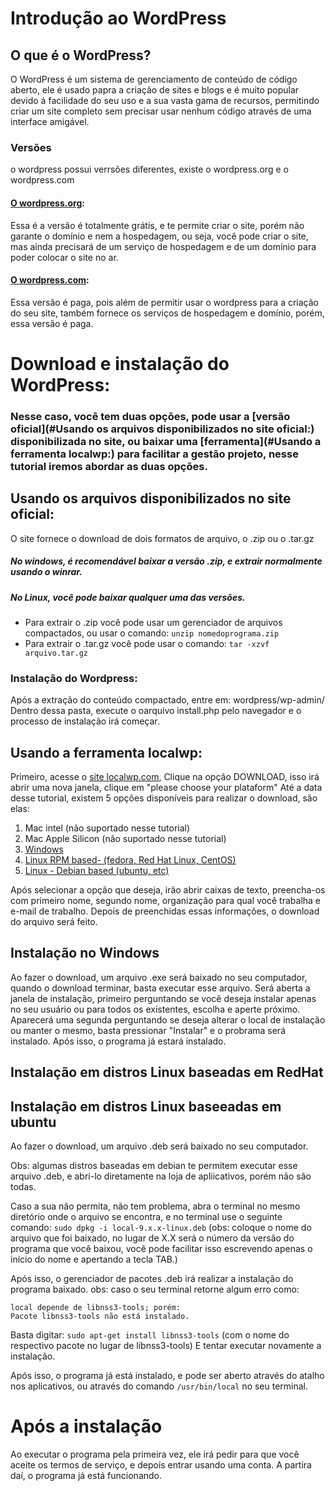 # Introdução ao WordPress
## O que é o WordPress?
O WordPress é um sistema de gerenciamento de conteúdo de código aberto, ele é usado papra a criação de sites e blogs e é muito popular devido á facilidade do seu uso e a sua vasta gama de recursos, permitindo criar um site completo sem precisar usar nenhum código através de uma interface amigável.
### Versões
o wordpress possui verrsões diferentes, existe o wordpress.org e o wordpress.com
#### [O wordpress.org](https://wordpress.org/):
Essa é a versão é totalmente grátis, e te permite criar o site, porém não garante o domínio e nem a hospedagem, ou seja, você pode criar o site, mas ainda precisará de um serviço de hospedagem e de um domínio para poder colocar o site no ar.
####  [O wordpress.com](https://wordpress.com/pt-br/):
Essa versão é paga, pois além de permitir usar o wordpress para a criação do seu site, também fornece os serviços de hospedagem e domínio, porém, essa versão é paga.

# Download e instalação do WordPress:
### Nesse caso, você tem duas opções, pode usar a [versão oficial](#Usando os arquivos disponibilizados no site oficial:) disponibilizada no site, ou baixar uma [ferramenta](#Usando a ferramenta localwp:) para facilitar a gestão projeto, nesse tutorial iremos abordar as duas opções.

## Usando os arquivos disponibilizados no site oficial:
O site fornece o download de dois formatos de arquivo, o .zip ou o .tar.gz
##### **No windows**, é recomendável baixar a versão .zip, e extrair normalmente usando o winrar.
##### **No Linux**, você pode baixar qualquer uma das versões.
 - Para extrair o .zip você pode usar um gerenciador de arquivos compactados, ou usar o comando: `unzip nomedoprograma.zip`
 - Para extrair o .tar.gz você pode usar o comando: `tar -xzvf arquivo.tar.gz`
### Instalação do Wordpress:
Após a extração do conteúdo compactado, entre em: wordpress/wp-admin/
Dentro dessa pasta, execute o oarquivo install.php pelo navegador e o processo de instalação irá começar.

## Usando a ferramenta localwp:
Primeiro, acesse o [site localwp.com](https://localwp.com),
Clique na opção DOWNLOAD, isso irá abrir uma nova janela, clique em "please choose your plataform"
Até a data desse tutorial, existem 5 opções disponíveis para realizar o download, são elas:

1. Mac intel (não suportado nesse tutorial)
2. Mac Apple Silicon (não suportado nesse tutorial)
3. [Windows](#Instalação-no-Windows)
4. [Linux RPM based- (fedora, Red Hat Linux, CentOS)](#Instalação-em-distros-Linux-baseadas-em-RedHat)
5. [Linux - Debian based (ubuntu, etc)](#Instalação-em-distros-Linux-baseeadas-em-ubuntu)

Após selecionar a opção que deseja, irão abrir caixas de texto, preencha-os com primeiro nome, segundo nome, organização para qual você trabalha e e-mail de trabalho.
Depois de preenchidas essas informações, o download do arquivo será feito.

## Instalação no Windows
Ao fazer o download, um arquivo .exe será baixado no seu computador, quando o download terminar, basta executar esse arquivo.
Será aberta a janela de instalação, primeiro perguntando se você deseja instalar apenas no seu usuário ou para todos os existentes, escolha e aperte próximo.
Aparecerá uma segunda perguntando se deseja alterar o local de instalação ou manter o mesmo, basta pressionar "Instalar" e o probrama será instalado.
Após isso, o programa já estará instalado.

## Instalação em distros Linux baseadas em RedHat

## Instalação em distros Linux baseeadas em ubuntu
Ao fazer o download, um arquivo .deb será baixado no seu computador.

Obs: algumas distros baseadas em debian te permitem executar esse arquivo .deb, e abri-lo diretamente  na loja de apliicativos, porém não são todas.

Caso a sua não permita, não tem problema, abra o terminal no mesmo diretório onde o arquivo se encontra, e no terminal use o seguinte comando: 
`sudo dpkg -i local-9.x.x-linux.deb`
(obs: coloque o nome do arquivo que foi baixado, no lugar de X.X será o número da versão do programa que você baixou, você pode facilitar isso escrevendo apenas o início do nome e apertando a tecla TAB.)

Após isso, o gerenciador de pacotes .deb irá realizar a instalação do programa baixado.
obs: caso o seu terminal retorne algum erro como:

```
local depende de libnss3-tools; porém:
Pacote libnss3-tools não está instalado.
```
Basta digitar:
`sudo apt-get install libnss3-tools` (com o nome do respectivo pacote no lugar de libnss3-tools)
E tentar executar novamente a instalação.

Após isso, o programa já está instalado, e pode ser aberto através do atalho nos aplicativos, ou através do comando `/usr/bin/local` no seu terminal.

# Após a instalação 
Ao executar o programa pela primeira vez, ele irá pedir para que você aceite os termos de serviço, e depois entrar usando uma conta.
A partira daí, o programa já está funcionando.

